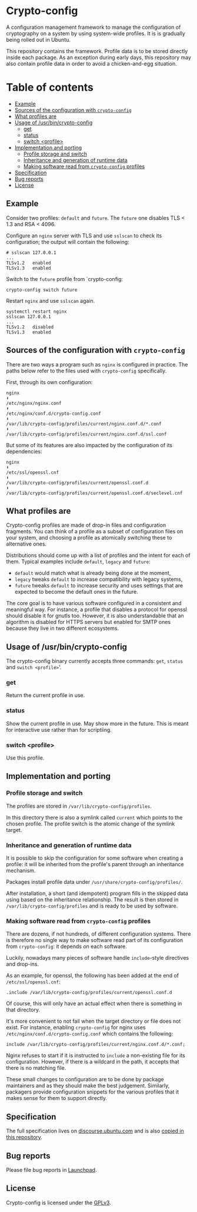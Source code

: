 # Crypto-config

A configuration management framework to manage the configuration of
cryptography on a system by using system-wide profiles. It is is gradually
being rolled out in Ubuntu.

This repository contains the framework. Profile data is to be stored directly
inside each package. As an exception during early days, this repository may
also contain profile data in order to avoid a chicken-and-egg situation.

# Table of contents

- [Example](#example)
- [Sources of the configuration with `crypto-config`](#sources-of-the-configuration-with-crypto-config)
- [What profiles are](#what-profiles-are)
- [Usage of /usr/bin/crypto-config](#usage-of-usrbincrypto-config)
  - [get](#get)
  - [status](#status)
  - [switch \<profile\>](#switch-profile)
- [Implementation and porting](#implementation-and-porting)
  - [Profile storage and switch](#profile-storage-and-switch)
  - [Inheritance and generation of runtime data](#inheritance-and-generation-of-runtime-data)
  - [Making software read from `crypto-config` profiles](#making-software-read-from-crypto-config-profiles)
- [Specification](#specification)
- [Bug reports](#bug-reports)
- [License](#license)

## Example

Consider two profiles: `default` and `future`. The `future` one disables
TLS < 1.3 and RSA < 4096.

Configure an `nginx` server with TLS and use `sslscan` to check its
configuration; the output will contain the following:

    # sslscan 127.0.0.1
    ...
    TLSv1.2   enabled
    TLSv1.3   enabled

Switch to the `future` profile from `crypto-config:

    crypto-config switch future

Restart `nginx` and use `sslscan` again.

    systemctl restart nginx
    sslscan 127.0.0.1
    ...
    TLSv1.2   disabled
    TLSv1.3   enabled

## Sources of the configuration with `crypto-config`

There are two ways a program such as `nginx` is configured in practice. The
paths below refer to the files used with `crypto-config` specifically.

First, through its own configuration:

    nginx
    ⬇️
    /etc/nginx/nginx.conf
    ⬇️
    /etc/nginx/conf.d/crypto-config.conf
    ⬇️
    /var/lib/crypto-config/profiles/current/nginx.conf.d/*.conf
    ⬇️
    /var/lib/crypto-config/profiles/current/nginx.conf.d/ssl.conf

But some of its features are also impacted by the configuration of its
dependencies:

    nginx
    ⬇️
    /etc/ssl/openssl.cnf
    ⬇️
    /var/lib/crypto-config/profiles/current/openssl.conf.d
    ⬇️
    /var/lib/crypto-config/profiles/current/openssl.conf.d/seclevel.cnf

## What profiles are

Crypto-config profiles are made of drop-in files and configuration fragments.
You can think of a profile as a subset of configuration files on your system,
and choosing a profile as atomically switching these to alternative ones.

Distributions should come up with a list of profiles and the intent for each of
them. Typical examples include `default`, `legacy` and `future`:

- `default` would match what is already being done at the moment,
- `legacy` tweaks `default` to increase compatibility with legacy systems,
- `future` tweaks `default` to increase security and uses settings that are
  expected to become the default ones in the future.

The core goal is to have various software configured in a consistent and
meaningful way. For instance, a profile that disables a protocol for openssl
should disable it for gnutls too. However, it is also understandable that an
algorithm is disabled for HTTPS servers but enabled for SMTP ones because they
live in two different ecosystems.

## Usage of /usr/bin/crypto-config

The crypto-config binary currently accepts three commands: `get`, `status` and
`switch <profile>`'.

### get
Return the current profile in use.

### status
Show the current profile in use. May show more in the future. This is meant for
interactive use rather than for scriptiing.

### switch \<profile\>
Use this profile.

## Implementation and porting

### Profile storage and switch

The profiles are stored in `/var/lib/crypto-config/profiles`.

In this directory there is also a symlink called `current` which points to the
chosen profile. The profile switch is the atomic change of the symlink target.

### Inheritance and generation of runtime data

It is possible to skip the configuration for some software when creating a
profile: it will be inherited from the profile's parent through an inheritance
mechanism.

Packages install profile data under `/usr/share/crypto-config/profiles/`.

After installation, a short (and idempotent) program fills in the skipped data
using based on the inheritance relationship. The result is then stored in
`/var/lib/crypto-config/profiles` and is ready to be used by software.

### Making software read from `crypto-config` profiles

There are dozens, if not hundreds, of different configuration systems. There is
therefore no single way to make software read part of its configuration from
`crypto-config`: it depends on each software.

Luckily, nowadays many pieces of software handle `include`-style directives and
drop-ins.

As an example, for openssl, the following has been added at the end of
`/etc/ssl/openssl.cnf`:

    .include /var/lib/crypto-config/profiles/current/openssl.conf.d

Of course, this will only have an actual effect when there is something in that
directory.

It's more convenient to not fail when the target directory or file does not
exist. For instance, enabling `crypto-config` for nginx uses
`/etc/nginx/conf.d/crypto-config.conf` which contains the following:

    include /var/lib/crypto-config/profiles/current/nginx.conf.d/*.conf;

Nginx refuses to start if it is instructed to `include` a non-existing file for
its configuration. However, if there is a wildcard in the path, it accepts that
there is no matching file.

These small changes to configuration are to be done by package maintainers and
as they should make the best judgement. Similarly, packagers provide
configuration snippets for the various profiles that it makes sense for them to
support directly.

## Specification

The full specification lives on [discourse.ubuntu.com](https://discourse.ubuntu.com/t/spec-crypto-config-a-framework-to-manage-crypto-related-configurations-system-wide/54265/1) and is also [copied in this repository](docs/crypto-config-specification.md).

## Bug reports
Please file bug reports in [Launchpad](https://bugs.launchpad.net/crypto-config).

## License
Crypto-config is licensed under the [GPLv3](COPYING).
